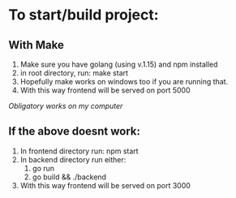 # To start/build project:

## With Make

1. Make sure you have golang (using v.1.15) and npm installed
2. in root directory, run: make start
3. Hopefully make works on windows too if you are running that.
4. With this way frontend will be served on port 5000

*Obligatory works on my computer*

## If the above doesnt work:

1. In frontend directory run: npm start
2. In backend directory run either:
    1. go run
    2. go build && ./backend
3. With this way frontend will be served on port 3000


